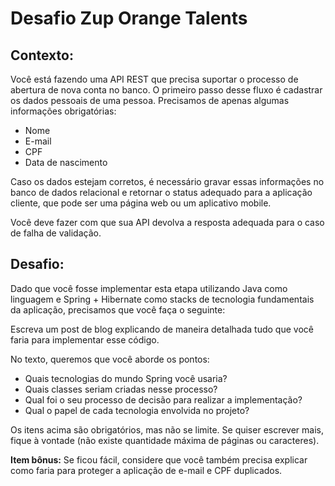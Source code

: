 # Desafio Zup Orange Talents

## Contexto:

Você está fazendo uma API REST que precisa suportar o processo de abertura de nova conta no banco. O primeiro passo
desse fluxo é cadastrar os dados pessoais de uma pessoa. Precisamos de apenas algumas informações obrigatórias:

* Nome
* E-mail
* CPF
* Data de nascimento

Caso os dados estejam corretos, é necessário gravar essas informações no banco de dados relacional e retornar o status
adequado para a aplicação cliente, que pode ser uma página web ou um aplicativo mobile.

Você deve fazer com que sua API devolva a resposta adequada para o caso de falha de validação.

## Desafio:

Dado que você fosse implementar esta etapa utilizando Java como linguagem e Spring + Hibernate como stacks de tecnologia
fundamentais da aplicação, precisamos que você faça o seguinte:

Escreva um post de blog explicando de maneira detalhada tudo que você faria para implementar esse código.

No texto, queremos que você aborde os pontos:

* Quais tecnologias do mundo Spring você usaria?
* Quais classes seriam criadas nesse processo?
* Qual foi o seu processo de decisão para realizar a implementação?
* Qual o papel de cada tecnologia envolvida no projeto?

Os itens acima são obrigatórios, mas não se limite. Se quiser escrever mais, fique à vontade (não existe quantidade
máxima de páginas ou caracteres).

**Item bônus:** Se ficou fácil, considere que você também precisa explicar como faria para proteger a aplicação de
e-mail e CPF duplicados.
